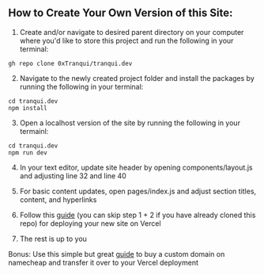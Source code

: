 ## How to Create Your Own Version of this Site:

1. Create and/or navigate to desired parent directory on your computer where you'd like to store this project and run the following in your terminal:
```
gh repo clone 0xTranqui/tranqui.dev
```

2. Navigate to the newly created project folder and install the packages by running the following in your terminal:
```
cd tranqui.dev
npm install
```

3. Open a localhost version of the site by running the following in your termainl:
```
cd tranqui.dev
npm run dev
```

4. In your text editor, update site header by opening components/layout.js and adjusting line 32 and line 40

5. For basic content updates, open pages/index.js and adjust section titles, content, and hyperlinks

6. Follow this [guide](https://nextjs.org/learn/basics/deploying-nextjs-app) (you can skip step 1 + 2 if you have already cloned this repo) for deploying your new site on Vercel

7. The rest is up to you

Bonus: Use this simple but great [guide](https://thoughtsonpaper.dev/blog/how-to-add-namecheap-domain-to-vercel) to buy a custom domain on namecheap and transfer it over to your Vercel deployment


